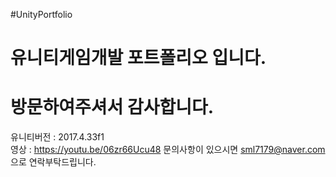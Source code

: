 #UnityPortfolio
# 유니티게임개발 포트폴리오 입니다.
# 방문하여주셔서 감사합니다.
유니티버전 : 2017.4.33f1 <br>
영상 : https://youtu.be/06zr66Ucu48
문의사항이 있으시면 sml7179@naver.com 으로 연락부탁드립니다.

